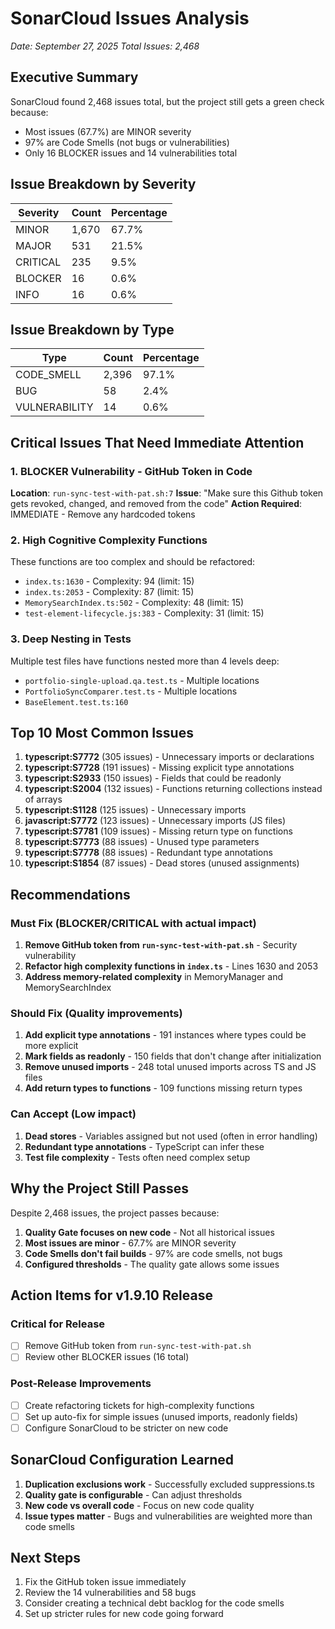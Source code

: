 # SonarCloud Issues Analysis
*Date: September 27, 2025*
*Total Issues: 2,468*

## Executive Summary
SonarCloud found 2,468 issues total, but the project still gets a green check because:
- Most issues (67.7%) are MINOR severity
- 97% are Code Smells (not bugs or vulnerabilities)
- Only 16 BLOCKER issues and 14 vulnerabilities total

## Issue Breakdown by Severity

| Severity | Count | Percentage |
|----------|-------|------------|
| MINOR    | 1,670 | 67.7%      |
| MAJOR    | 531   | 21.5%      |
| CRITICAL | 235   | 9.5%       |
| BLOCKER  | 16    | 0.6%       |
| INFO     | 16    | 0.6%       |

## Issue Breakdown by Type

| Type          | Count | Percentage |
|---------------|-------|------------|
| CODE_SMELL    | 2,396 | 97.1%      |
| BUG           | 58    | 2.4%       |
| VULNERABILITY | 14    | 0.6%       |

## Critical Issues That Need Immediate Attention

### 1. BLOCKER Vulnerability - GitHub Token in Code
**Location**: `run-sync-test-with-pat.sh:7`
**Issue**: "Make sure this Github token gets revoked, changed, and removed from the code"
**Action Required**: IMMEDIATE - Remove any hardcoded tokens

### 2. High Cognitive Complexity Functions
These functions are too complex and should be refactored:
- `index.ts:1630` - Complexity: 94 (limit: 15)
- `index.ts:2053` - Complexity: 87 (limit: 15)
- `MemorySearchIndex.ts:502` - Complexity: 48 (limit: 15)
- `test-element-lifecycle.js:383` - Complexity: 31 (limit: 15)

### 3. Deep Nesting in Tests
Multiple test files have functions nested more than 4 levels deep:
- `portfolio-single-upload.qa.test.ts` - Multiple locations
- `PortfolioSyncComparer.test.ts` - Multiple locations
- `BaseElement.test.ts:160`

## Top 10 Most Common Issues

1. **typescript:S7772** (305 issues) - Unnecessary imports or declarations
2. **typescript:S7728** (191 issues) - Missing explicit type annotations
3. **typescript:S2933** (150 issues) - Fields that could be readonly
4. **typescript:S2004** (132 issues) - Functions returning collections instead of arrays
5. **typescript:S1128** (125 issues) - Unnecessary imports
6. **javascript:S7772** (123 issues) - Unnecessary imports (JS files)
7. **typescript:S7781** (109 issues) - Missing return type on functions
8. **typescript:S7773** (88 issues) - Unused type parameters
9. **typescript:S7778** (88 issues) - Redundant type annotations
10. **typescript:S1854** (87 issues) - Dead stores (unused assignments)

## Recommendations

### Must Fix (BLOCKER/CRITICAL with actual impact)
1. **Remove GitHub token from `run-sync-test-with-pat.sh`** - Security vulnerability
2. **Refactor high complexity functions in `index.ts`** - Lines 1630 and 2053
3. **Address memory-related complexity** in MemoryManager and MemorySearchIndex

### Should Fix (Quality improvements)
1. **Add explicit type annotations** - 191 instances where types could be more explicit
2. **Mark fields as readonly** - 150 fields that don't change after initialization
3. **Remove unused imports** - 248 total unused imports across TS and JS files
4. **Add return types to functions** - 109 functions missing return types

### Can Accept (Low impact)
1. **Dead stores** - Variables assigned but not used (often in error handling)
2. **Redundant type annotations** - TypeScript can infer these
3. **Test file complexity** - Tests often need complex setup

## Why the Project Still Passes

Despite 2,468 issues, the project passes because:
1. **Quality Gate focuses on new code** - Not all historical issues
2. **Most issues are minor** - 67.7% are MINOR severity
3. **Code Smells don't fail builds** - 97% are code smells, not bugs
4. **Configured thresholds** - The quality gate allows some issues

## Action Items for v1.9.10 Release

### Critical for Release
- [ ] Remove GitHub token from `run-sync-test-with-pat.sh`
- [ ] Review other BLOCKER issues (16 total)

### Post-Release Improvements
- [ ] Create refactoring tickets for high-complexity functions
- [ ] Set up auto-fix for simple issues (unused imports, readonly fields)
- [ ] Configure SonarCloud to be stricter on new code

## SonarCloud Configuration Learned

1. **Duplication exclusions work** - Successfully excluded suppressions.ts
2. **Quality gate is configurable** - Can adjust thresholds
3. **New code vs overall code** - Focus on new code quality
4. **Issue types matter** - Bugs and vulnerabilities are weighted more than code smells

## Next Steps

1. Fix the GitHub token issue immediately
2. Review the 14 vulnerabilities and 58 bugs
3. Consider creating a technical debt backlog for the code smells
4. Set up stricter rules for new code going forward